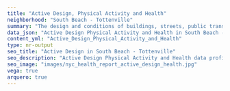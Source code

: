 ```yaml
---
title: "Active Design, Physical Activity and Health"
neighborhood: "South Beach - Tottenville"
summary: "The design and conditions of buildings, streets, public transportation and parks influence physical activity, use of active transportation and other healthy behavior. A neighborhood's features can also impact the safety of its residents."
data_json: "Active Design Physical Activity and Health in South Beach - Tottenville"
content_yml: "Active_Design_Physical_Activity_and_Health"
type: nr-output
seo_title: "Active Design in South Beach - Tottenville"
seo_description: "Active Design Physical Activity and Health data profile for the South Beach - Tottenville neighborhood of NYC."
seo_image: "images/nyc_health_report_active_design_health.jpg"
vega: true
arquero: true
---
```

